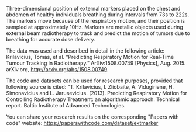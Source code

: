 Three-dimensional position of external markers placed on the chest and abdomen of healthy individuals breathing during intervals from 73s to 222s. The markers move because of the respiratory motion, and their position is sampled at approximately 10Hz. Markers are metallic objects used during external beam radiotherapy to track and predict the motion of tumors due to breathing for accurate dose delivery.

The data was used and described in detail in the following article: Krilavicius, Tomas, et al. “Predicting Respiratory Motion for Real-Time Tumour Tracking in Radiotherapy.” ArXiv:1508.00749 [Physics], Aug. 2015. arXiv.org, http://arxiv.org/abs/1508.00749.

The code and datasets can be used for research purposes, provided that following source is cited:
"T. Krilavicius, I. Zliobaite, A. Vidugiriene, H. Simonavicius and L. Jarusevicius. (2013). Predicting Respiratory Motion for Controlling Radiotherapy Treatment: an algorithmic approach. Technical report. Baltic Institute of Advanced Technologies.

You can share your research results on the corresponding "Papers with code" website:
https://paperswithcode.com/dataset/extmarker
